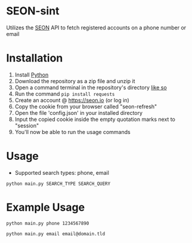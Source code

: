 # SEON-sint
Utilizes the [SEON](https://seon.io) API to fetch registered accounts on a phone number or email

# Installation
1. Install [Python](https://python.org)
2. Download the repository as a zip file and unzip it
3. Open a command terminal in the repository's directory [like so](https://streamable.com/v8ysk8)
4. Run the command `pip install requests`
5. Create an account @ https://seon.io (or log in)
6. Copy the cookie from your browser called "seon-refresh"
7. Open the file 'config.json' in your installed directory
8. Input the copied cookie inside the empty quotation marks next to "session"
9. You'll now be able to run the usage commands

# Usage
- Supported search types: phone, email

`python main.py SEARCH_TYPE SEARCH_QUERY`

# Example Usage
`python main.py phone 1234567890`

`python main.py email email@domain.tld`
